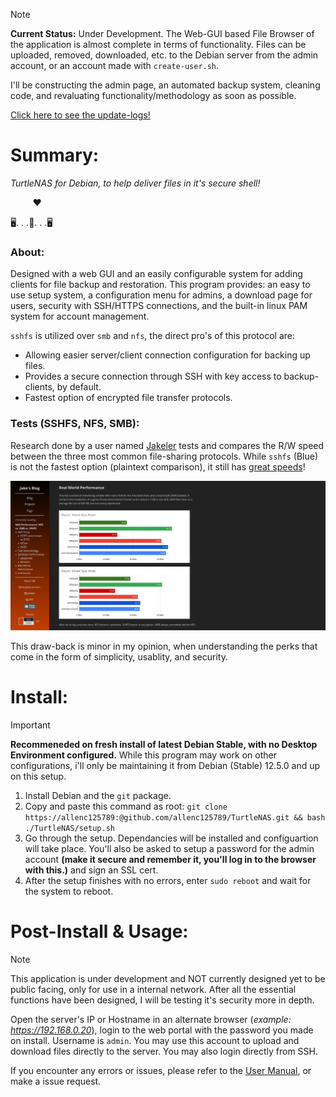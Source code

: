 > [!NOTE]
> **Current Status:** Under Development. The Web-GUI based File Browser of the application is almost complete in terms of functionality. Files can be uploaded, removed, downloaded, etc. to the Debian server from the admin account, or an account made with `create-user.sh`.
>
> I'll be constructing the admin page, an automated backup system, cleaning code, and revaluating functionality/methodology as soon as possible.
>
> [Click here to see the update-logs!](https://github.com/allenc125789/TurtleNAS/tree/main/extra/update-logs)

# Summary:

*TurtleNAS for Debian, to help deliver files in it's secure shell!‎*

&nbsp;&nbsp;&nbsp;&nbsp;&nbsp;&nbsp;&nbsp;&nbsp; ❤

:desktop_computer:. . .:turtle:. . .:desktop_computer:

### About:

Designed with a web GUI and an easily configurable system for adding clients for file backup and restoration. This program provides: an easy to use setup system, a configuration menu for admins, a download page for users, security with SSH/HTTPS connections, and the built-in linux PAM system for account management.

`sshfs` is utilized over `smb` and `nfs`, the direct pro's of this protocol are:

  - Allowing easier server/client connection configuration for backing up files.
  - Provides a secure connection through SSH with key access to backup-clients, by default.
  - Fastest option of encrypted file transfer protocols.

### Tests (SSHFS, NFS, SMB):

Research done by a user named [Jakeler](https://github.com/Jakeler) tests and compares the R/W speed between the three most common file-sharing protocols. While `sshfs` (Blue) is not the fastest option (plaintext comparison), it still has [great speeds](https://blog.ja-ke.tech/2019/08/27/nas-performance-sshfs-nfs-smb.html)! 

![](https://github.com/allenc125789/TurtleNAS/blob/main/extra/Screenshot%20from%202024-04-02%2023-37-15.png)

This draw-back is minor in my opinion, when understanding the perks that come in the form of simplicity, usablity, and security.

# Install:
> [!IMPORTANT]
> **Recommeneded on fresh install of latest Debian Stable, with no Desktop Environment configured.** While this program may work on other configurations, i'll only be maintaining it from Debian (Stable) 12.5.0 and up on this setup.

  1) Install Debian and the `git` package.
  2) Copy and paste this command as root: `git clone https://allenc125789:@github.com/allenc125789/TurtleNAS.git && bash ./TurtleNAS/setup.sh`
  3) Go through the setup. Dependancies will be installed and configuartion will take place. You'll also be asked to setup a password for the admin account **(make it secure and remember it, you'll log in to the browser with this.)** and sign an SSL cert.
  4) After the setup finishes with no errors, enter `sudo reboot` and wait for the system to reboot.

# Post-Install & Usage:

> [!NOTE]
> This application is under development and NOT currently designed yet to be public facing, only for use in a internal network. After all the essential functions have been designed, I will be testing it's security more in depth.

Open the server's IP or Hostname in an alternate browser (*example: https://192.168.0.20*), login to the web portal with the password you made on install. Username is `admin`. You may use this account to upload and download files directly to the server. You may also login directly from SSH.

If you encounter any errors or issues, please refer to the [User Manual](https://github.com/allenc125789/TurtleNAS/blob/main/extra/User-Manual.md), or make a issue request.

